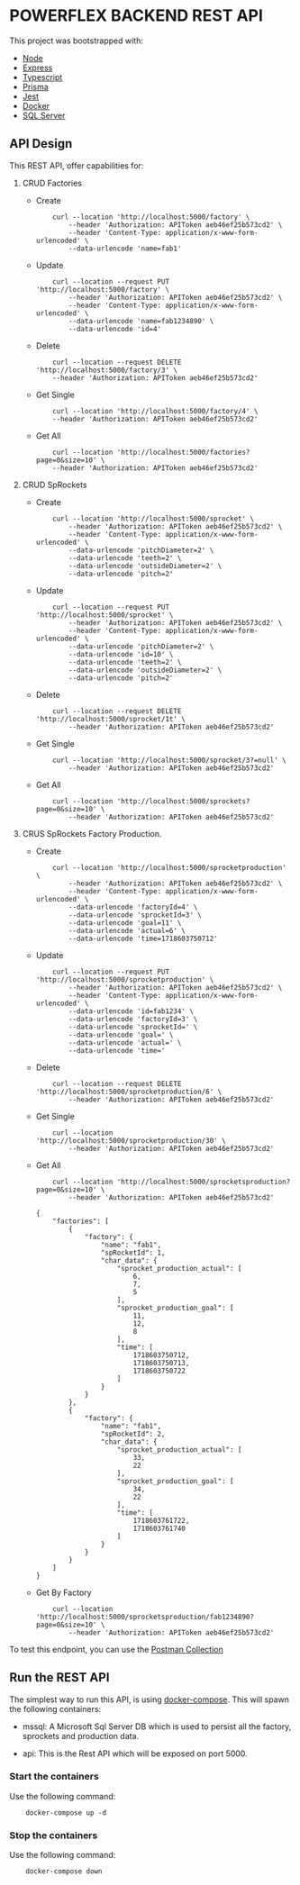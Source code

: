 # POWERFLEX BACKEND REST API

This project was bootstrapped with:
* [Node](https://nodejs.org/en)
* [Express](https://expressjs.com/es/)
* [Typescript](https://www.typescriptlang.org/)
* [Prisma](https://www.prisma.io/)
* [Jest](https://jestjs.io/)
* [Docker](https://www.docker.com/)
* [SQL Server](https://learn.microsoft.com/en-us/sql/linux/quickstart-install-connect-docker?view=sql-server-ver16&tabs=cli&pivots=cs1-bash)


## API Design

This REST API, offer capabilities for:

1. CRUD Factories

    * Create
    
        ```
            curl --location 'http://localhost:5000/factory' \
                --header 'Authorization: APIToken aeb46ef25b573cd2' \
                --header 'Content-Type: application/x-www-form-urlencoded' \
                --data-urlencode 'name=fab1'
        ``` 
    * Update
    
        ```
            curl --location --request PUT 'http://localhost:5000/factory' \
                --header 'Authorization: APIToken aeb46ef25b573cd2' \
                --header 'Content-Type: application/x-www-form-urlencoded' \
                --data-urlencode 'name=fab1234890' \
                --data-urlencode 'id=4'
        ``` 
    * Delete
    
        ```
            curl --location --request DELETE 'http://localhost:5000/factory/3' \
            --header 'Authorization: APIToken aeb46ef25b573cd2'
        ``` 
    * Get Single
    
        ```
            curl --location 'http://localhost:5000/factory/4' \
            --header 'Authorization: APIToken aeb46ef25b573cd2'
        ``` 
    * Get All
    
        ```
            curl --location 'http://localhost:5000/factories?page=0&size=10' \
            --header 'Authorization: APIToken aeb46ef25b573cd2'
        ``` 
2. CRUD SpRockets

    * Create
    
        ```
            curl --location 'http://localhost:5000/sprocket' \
                --header 'Authorization: APIToken aeb46ef25b573cd2' \
                --header 'Content-Type: application/x-www-form-urlencoded' \
                --data-urlencode 'pitchDiameter=2' \
                --data-urlencode 'teeth=2' \
                --data-urlencode 'outsideDiameter=2' \
                --data-urlencode 'pitch=2'
        ``` 
    * Update
    
        ```
            curl --location --request PUT 'http://localhost:5000/sprocket' \
                --header 'Authorization: APIToken aeb46ef25b573cd2' \
                --header 'Content-Type: application/x-www-form-urlencoded' \
                --data-urlencode 'pitchDiameter=2' \
                --data-urlencode 'id=10' \
                --data-urlencode 'teeth=2' \
                --data-urlencode 'outsideDiameter=2' \
                --data-urlencode 'pitch=2'
        ``` 
    * Delete
    
        ```
            curl --location --request DELETE 'http://localhost:5000/sprocket/1t' \
                --header 'Authorization: APIToken aeb46ef25b573cd2'
        ``` 
    * Get Single
    
        ```
            curl --location 'http://localhost:5000/sprocket/3?=null' \
                --header 'Authorization: APIToken aeb46ef25b573cd2'
        ``` 
    * Get All
    
        ```
            curl --location 'http://localhost:5000/sprockets?page=0&size=10' \
                --header 'Authorization: APIToken aeb46ef25b573cd2'
        ``` 
3. CRUS SpRockets Factory Production.
    * Create
    
        ```
            curl --location 'http://localhost:5000/sprocketproduction' \
                --header 'Authorization: APIToken aeb46ef25b573cd2' \
                --header 'Content-Type: application/x-www-form-urlencoded' \
                --data-urlencode 'factoryId=4' \
                --data-urlencode 'sprocketId=3' \
                --data-urlencode 'goal=11' \
                --data-urlencode 'actual=6' \
                --data-urlencode 'time=1718603750712'
        ``` 
    * Update
    
        ```
            curl --location --request PUT 'http://localhost:5000/sprocketproduction' \
                --header 'Authorization: APIToken aeb46ef25b573cd2' \
                --header 'Content-Type: application/x-www-form-urlencoded' \
                --data-urlencode 'id=fab1234' \
                --data-urlencode 'factoryId=3' \
                --data-urlencode 'sprocketId=' \
                --data-urlencode 'goal=' \
                --data-urlencode 'actual=' \
                --data-urlencode 'time='
        ``` 
    * Delete
    
        ```
            curl --location --request DELETE 'http://localhost:5000/sprocketproduction/6' \
                --header 'Authorization: APIToken aeb46ef25b573cd2'
        ``` 
    * Get Single
    
        ```
            curl --location 'http://localhost:5000/sprocketproduction/30' \
                --header 'Authorization: APIToken aeb46ef25b573cd2'
        ``` 
    * Get All
    
        ```
            curl --location 'http://localhost:5000/sprocketsproduction?page=0&size=10' \
                --header 'Authorization: APIToken aeb46ef25b573cd2'
        ```
        ```
        {
            "factories": [
                {
                    "factory": {
                        "name": "fab1",
                        "spRocketId": 1,
                        "char_data": {
                            "sprocket_production_actual": [
                                6,
                                7,
                                5
                            ],
                            "sprocket_production_goal": [
                                11,
                                12,
                                8
                            ],
                            "time": [
                                1718603750712,
                                1718603750713,
                                1718603750722
                            ]
                        }
                    }
                },
                {
                    "factory": {
                        "name": "fab1",
                        "spRocketId": 2,
                        "char_data": {
                            "sprocket_production_actual": [
                                33,
                                22
                            ],
                            "sprocket_production_goal": [
                                34,
                                22
                            ],
                            "time": [
                                1718603761722,
                                1718603761740
                            ]
                        }
                    }
                }
            ]
        }
        ```
    * Get By Factory
    
        ```
            curl --location 'http://localhost:5000/sprocketsproduction/fab1234890?page=0&size=10' \
                --header 'Authorization: APIToken aeb46ef25b573cd2'
        ``` 
To test this endpoint, you can use the [Postman Collection](/api/postman/PowerFlex.postman_collection.json)

## Run the REST API

The simplest way to run this API, is using [docker-compose](/docker-compose.yaml). This will spawn the following containers:

* mssql: A Microsoft Sql Server DB which is used to persist all the factory, sprockets and production data.

* api: This is the Rest API which will be exposed on port 5000.

### Start the containers

Use the following command:

```
    docker-compose up -d
```

### Stop the containers

Use the following command:

```
    docker-compose down
```


